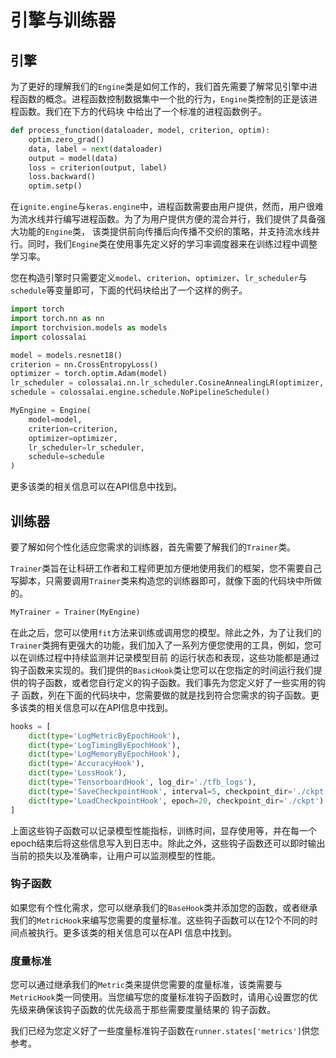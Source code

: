 # 引擎与训练器

## 引擎

为了更好的理解我们的`Engine`类是如何工作的，我们首先需要了解常见引擎中进程函数的概念。进程函数控制数据集中一个批的行为，`Engine`类控制的正是该进程函数。我们在下方的代码块
中给出了一个标准的进程函数例子。

```python
def process_function(dataloader, model, criterion, optim):
    optim.zero_grad()
    data, label = next(dataloader)
    output = model(data)
    loss = criterion(output, label)
    loss.backward()
    optim.setp()
```

在`ignite.engine`与`keras.engine`中，进程函数需要由用户提供，然而，用户很难为流水线并行编写进程函数。为了为用户提供方便的混合并行，我们提供了具备强大功能的`Engine`类，
该类提供前向传播后向传播不交织的策略，并支持流水线并行。同时，我们`Engine`类在使用事先定义好的学习率调度器来在训练过程中调整学习率。

您在构造引擎时只需要定义`model`、`criterion`、`optimizer`、`lr_scheduler`与`schedule`等变量即可，下面的代码块给出了一个这样的例子。

```python
import torch
import torch.nn as nn
import torchvision.models as models
import colossalai

model = models.resnet18()
criterion = nn.CrossEntropyLoss()
optimizer = torch.optim.Adam(model)
lr_scheduler = colossalai.nn.lr_scheduler.CosineAnnealingLR(optimizer, 1000)
schedule = colossalai.engine.schedule.NoPipelineSchedule()

MyEngine = Engine(
    model=model,
    criterion=criterion,
    optimizer=optimizer,
    lr_scheduler=lr_scheduler,
    schedule=schedule
)
```

更多该类的相关信息可以在API信息中找到。

## 训练器

要了解如何个性化适应您需求的训练器，首先需要了解我们的`Trainer`类。

`Trainer`类旨在让科研工作者和工程师更加方便地使用我们的框架，您不需要自己写脚本，只需要调用`Trainer`类来构造您的训练器即可，就像下面的代码块中所做的。

```python
MyTrainer = Trainer(MyEngine)
```

在此之后，您可以使用`fit`方法来训练或调用您的模型。除此之外，为了让我们的`Trainer`类拥有更强大的功能，我们加入了一系列方便您使用的工具，例如，您可以在训练过程中持续监测并记录模型目前
的运行状态和表现，这些功能都是通过钩子函数来实现的。我们提供的`BasicHook`类让您可以在您指定的时间运行我们提供的钩子函数，或者您自行定义的钩子函数。我们事先为您定义好了一些实用的钩子
函数，列在下面的代码块中，您需要做的就是找到符合您需求的钩子函数。更多该类的相关信息可以在API信息中找到。

```python
hooks = [
    dict(type='LogMetricByEpochHook'),
    dict(type='LogTimingByEpochHook'),
    dict(type='LogMemoryByEpochHook'),
    dict(type='AccuracyHook'),
    dict(type='LossHook'),
    dict(type='TensorboardHook', log_dir='./tfb_logs'),
    dict(type='SaveCheckpointHook', interval=5, checkpoint_dir='./ckpt'),
    dict(type='LoadCheckpointHook', epoch=20, checkpoint_dir='./ckpt')
]
```

上面这些钩子函数可以记录模型性能指标，训练时间，显存使用等，并在每一个epoch结束后将这些信息写入到日志中。除此之外，这些钩子函数还可以即时输出当前的损失以及准确率，让用户可以监测模型的性能。

### 钩子函数

如果您有个性化需求，您可以继承我们的`BaseHook`类并添加您的函数，或者继承我们的`MetricHook`来编写您需要的度量标准。这些钩子函数可以在12个不同的时间点被执行。更多该类的相关信息可以在API
信息中找到。

### 度量标准

您可以通过继承我们的`Metric`类来提供您需要的度量标准，该类需要与`MetricHook`类一同使用。当您编写您的度量标准钩子函数时，请用心设置您的优先级来确保该钩子函数的优先级高于那些需要度量结果的
钩子函数。

我们已经为您定义好了一些度量标准钩子函数在`runner.states['metrics']`供您参考。

